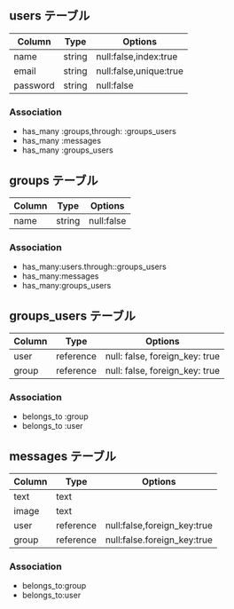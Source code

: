##  users テーブル
| Column   | Type   | Options                |
| -------- | ------ | ---------------------- |
| name     | string | null:false,index:true  |
| email    | string | null:false,unique:true |
| password | string | null:false             |
### Association
- has_many :groups,through: :groups_users
- has_many :messages
- has_many :groups_users
## groups テーブル
| Column | Type   | Options    |
| ------ | ------ | ---------- |
| name   | string | null:false |
### Association
- has_many:users.through::groups_users
- has_many:messages
- has_many:groups_users
## groups_users テーブル
| Column | Type      | Options                        |
| ------ | --------- | ------------------------------ |
| user   | reference | null: false, foreign_key: true |
| group  | reference | null: false, foreign_key: true |
### Association
- belongs_to :group
- belongs_to :user
## messages テーブル
| Column | Type      | Options                     |
| ------ | --------- | --------------------------- |
| text   | text      |                             |
| image  | text      |                             |
| user   | reference | null:false,foreign_key:true |
| group  | reference | null:false.foreign_key:true |
### Association
- belongs_to:group
- belongs_to:user

